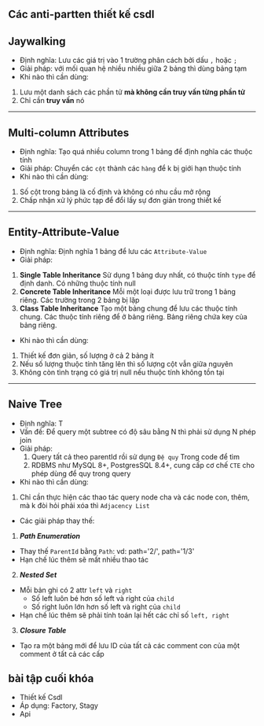 ## Các anti-partten thiết kế csdl

## Jaywalking
- Định nghĩa: Lưu các giá trị vào 1 trường phân cách bởi dấu `,` hoặc `;`
- Giải pháp: với mối quan hệ nhiều nhiều giữa 2 bảng thì dùng bảng tạm
- Khi nào thì cần dùng:
1. Lưu một danh sách các phần tử **mà không cần truy vấn từng phần tử**
2. Chỉ cần **truy vấn** nó

***
##  Multi-column Attributes
- Định nghĩa: Tạo quá nhiều column trong 1 bảng để định nghĩa các thuộc tính
- Giải pháp: Chuyển các `cột` thành các `hàng` để k bị giới hạn thuộc tính
- Khi nào thì cần dùng:
1. Số cột trong bảng là cố định và không có nhu cầu mở rộng
2. Chấp nhận xử lý phức tạp để đổi lấy sự đơn giản trong thiết kế


***
##  Entity-Attribute-Value
- Định nghĩa: Định nghĩa 1 bảng để lưu các `Attribute-Value`
- Giải pháp: 
1. **Single Table Inheritance** Sử dụng 1 bảng duy nhất, có thuộc tính `type` để định danh. Có những thuộc tính null
2. **Concrete Table Inheritance** Mỗi một loại được lưu trữ trong 1 bảng riêng. Các trường trong 2 bảng bị lặp
3. **Class Table Inheritance** Tạo một bảng chung để lưu các thuộc tính chung. Các thuộc tính riêng để ở bảng riêng. Bảng riêng chứa key của bảng riêng.
- Khi nào thì cần dùng:
1. Thiết kế đơn giản, số lượng ở cả 2 bảng ít
2. Nếu số lượng thuộc tính tăng lên thì số lượng cột vẫn giữa nguyên
3. Không còn tình trạng có giá trị null nếu thuộc tính không tồn tại




***
##  Naive Tree
- Định nghĩa: T
- Vấn đề: Để query một subtree có độ sâu bằng N thì phải sử dụng N phép join
- Giải pháp: 
  1. Query tất cả theo parentId rồi sử dụng `Đệ quy` Trong code để tìm
  2. RDBMS như MySQL 8+, PostgresSQL 8.4+, cung cấp cơ chế `CTE` cho phép dùng để quy trong query
- Khi nào thì cần dùng:
1. Chỉ cần thực hiện các thao tác query node cha và các node con, thêm, mà k đòi hỏi phải xóa thì `Adjacency List`
- Các giải pháp thay thế:
1. ***Path Enumeration***
- Thay thế `ParentId` bằng `Path`:  vd: path='2/', path='1/3'
- Hạn chế lúc thêm sẽ mất nhiều thao tác
2. ***Nested Set***
- Mỗi bản ghi có 2 attr `left` và `right`
  - Số left luôn bé hơn số left và right của `child`
  - Số right luôn lớn hơn số left và right của `child`
- Hạn chế lúc thêm sẽ phải tính toán lại hết các chỉ số `left, right`
3. ***Closure Table***
- Tạo ra một bảng mới để lưu ID của tất cả các comment con của một comment ở tất cả các cấp



## bài tập cuối khóa
- Thiết kế Csdl
- Áp dụng: Factory, Stagy 
- Api




